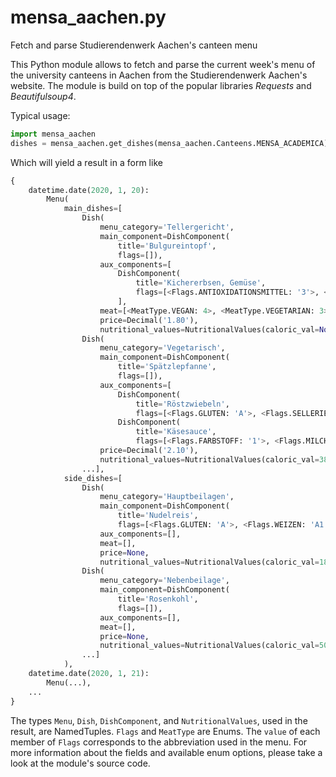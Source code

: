 
# mensa_aachen.py

Fetch and parse Studierendenwerk Aachen's canteen menu

This Python module allows to fetch and parse the current week's menu of the university canteens in Aachen from the Studierendenwerk Aachen's website.
The module is build on top of the popular libraries *Requests* and *Beautifulsoup4*.

Typical usage:

```python
import mensa_aachen
dishes = mensa_aachen.get_dishes(mensa_aachen.Canteens.MENSA_ACADEMICA)
```
Which will yield a result in a form like
```python
{
    datetime.date(2020, 1, 20):
        Menu(
            main_dishes=[
                Dish(
                    menu_category='Tellergericht',
                    main_component=DishComponent(
                        title='Bulgureintopf',
                        flags=[]),
                    aux_components=[
                        DishComponent(
                            title='Kichererbsen, Gemüse',
                            flags=[<Flags.ANTIOXIDATIONSMITTEL: '3'>, <Flags.GLUTEN: 'A'>, <Flags.WEIZEN: 'A1'>])
                        ],
                    meat=[<MeatType.VEGAN: 4>, <MeatType.VEGETARIAN: 3>],
                    price=Decimal('1.80'),
                    nutritional_values=NutritionalValues(caloric_val=None, fat=None, carbs=None, protein=None)),
                Dish(
                    menu_category='Vegetarisch',
                    main_component=DishComponent(
                        title='Spätzlepfanne',
                        flags=[]),
                    aux_components=[
                        DishComponent(
                            title='Röstzwiebeln',
                            flags=[<Flags.GLUTEN: 'A'>, <Flags.SELLERIE: 'B'>, <Flags.EIER: 'D'>, <Flags.MILCH: 'H'>, <Flags.WEIZEN: 'A1'>, <Flags.DINKEL: 'A5'>]),
                        DishComponent(
                            title='Käsesauce',
                            flags=[<Flags.FARBSTOFF: '1'>, <Flags.MILCH: 'H'>])], meat=[<MeatType.VEGETARIAN: 3>],
                    price=Decimal('2.10'),
                    nutritional_values=NutritionalValues(caloric_val=3857.0, fat=44.6, carbs=97.1, protein=32.0)),
                ...],
            side_dishes=[
                Dish(
                    menu_category='Hauptbeilagen',
                    main_component=DishComponent(
                        title='Nudelreis',
                        flags=[<Flags.GLUTEN: 'A'>, <Flags.WEIZEN: 'A1'>]),
                    aux_components=[],
                    meat=[],
                    price=None,
                    nutritional_values=NutritionalValues(caloric_val=1859.0, fat=11.0, carbs=72.0, protein=12.0)),
                Dish(
                    menu_category='Nebenbeilage',
                    main_component=DishComponent(
                        title='Rosenkohl',
                        flags=[]),
                    aux_components=[],
                    meat=[],
                    price=None,
                    nutritional_values=NutritionalValues(caloric_val=502.0, fat=8.0, carbs=6.6, protein=5.5)),
                ...]
            ),
    datetime.date(2020, 1, 21):
        Menu(...),
    ...
}
```

The types `Menu`, `Dish`, `DishComponent`, and `NutritionalValues`, used in the result, are NamedTuples.
`Flags` and `MeatType` are Enums.
The `value` of each member of `Flags` corresponds to the abbreviation used in the menu. 
For more information about the fields and available enum options, please take a look at the module's source code.
